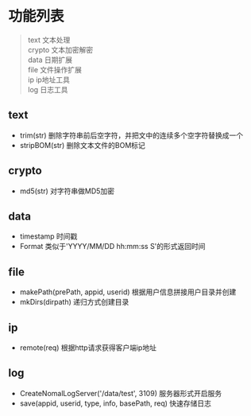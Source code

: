 # 功能列表
> text 文本处理            
> crypto 文本加密解密        
> data 日期扩展       
> file 文件操作扩展      
> ip ip地址工具          
> log 日志工具          

## text

- trim(str) 删除字符串前后空字符，并把文中的连续多个空字符替换成一个
- stripBOM(str) 删除文本文件的BOM标记

## crypto

- md5(str) 对字符串做MD5加密

## data

- timestamp 时间戳
- Format 类似于'YYYY/MM/DD hh:mm:ss S'的形式返回时间 

## file

- makePath(prePath, appid, userid) 根据用户信息拼接用户目录并创建
- mkDirs(dirpath) 递归方式创建目录

## ip

- remote(req) 根据http请求获得客户端ip地址

## log

- CreateNomalLogServer('/data/test', 3109) 服务器形式开启服务
- save(appid, userid, type, info, basePath, req) 快速存储日志


